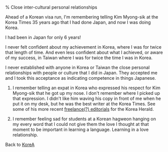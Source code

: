 % Close inter-cultural personal relationships

Ahead of a Korean visa run, I'm remembering telling Kim Myong-sik at the Korea Times 35 years ago that I had done Japan, and now I was doing Korea.

I had been in Japan for only 6 years!

I never felt confident about my achievement in Korea, where I was for twice that length of time. And even less confident about what I achieved, or aware of my success, in Taiwan where I was for twice the time I was in Korea.

I never established with anyone in Korea or Taiwan the close personal relationships with people or culture that I did in Japan. They accepted me and I took this acceptance as indicating competence in things Japanese.

1. I remember telling an expat in Korea who expressed his respect for Kim Myong-sik that he got up my nose. I don't remember where I picked up that expression. I didn't like him waving his copy in front of me when he put it on my desk, but he was the best writer at the Korea Times. See some of his more recent 
[freelance(?) editorials](https://duckduckgo.com/?q=kim+myong-sik+editorial+%27korea+herald%27&ia=web)
for the Korea Herald.

2. I remember feeling sad for students at a Korean hagweon hanging on my every word that I could not give them the love I thought at that moment to be important in learning a language. Learning in a love relationship.

Back to [KoreA](KoreA.html)
